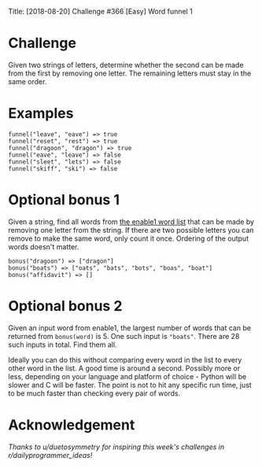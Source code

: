 Title: [2018-08-20] Challenge #366 [Easy] Word funnel 1

# Challenge

Given two strings of letters, determine whether the second can be made from the first by removing one letter. The remaining letters must stay in the same order.

# Examples

    funnel("leave", "eave") => true
    funnel("reset", "rest") => true
    funnel("dragoon", "dragon") => true
    funnel("eave", "leave") => false
    funnel("sleet", "lets") => false
    funnel("skiff", "ski") => false

# Optional bonus 1

Given a string, find all words from [the enable1 word list](https://raw.githubusercontent.com/dolph/dictionary/master/enable1.txt) that can be made by removing one letter from the string. If there are two possible letters you can remove to make the same word, only count it once. Ordering of the output words doesn't matter.

    bonus("dragoon") => ["dragon"]
    bonus("boats") => ["oats", "bats", "bots", "boas", "boat"]
    bonus("affidavit") => []

# Optional bonus 2

Given an input word from enable1, the largest number of words that can be returned from `bonus(word)` is 5. One such input is `"boats"`. There are 28 such inputs in total. Find them all.

Ideally you can do this without comparing every word in the list to every other word in the list. A good time is around a second. Possibly more or less, depending on your language and platform of choice - Python will be slower and C will be faster. The point is not to hit any specific run time, just to be much faster than checking every pair of words.

# Acknowledgement

*Thanks to u/duetosymmetry for inspiring this week's challenges in r/dailyprogrammer_ideas!*